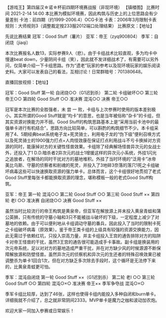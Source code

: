 【游戏王】第四届汉☆诺☆杯前四期环境赛战报（非现环境）
【镇楼图】
比赛时间 2021-2-14 14:00
本比赛为模拟环境赛，因此构筑与历史上的上位思路会有少量差别
卡池：前四期（约1999-2006.4）OCG卡池
卡表：2006年3月限制卡表
规则：大师规则3（调整裁定按233服2012端口处理结果）
比赛原文：【地址】

先说比赛结果
冠军：Good Stuff（薯片）
亚军：帝王（zyq900804）
季军：自闭烧（jiaqi）

本次比赛报名人数13，实际参赛9人（悲）。由于卡组战术比较直观，多为均卡中慢速beat down，少量阴间卡组（笑），因此就不发详细战术了，有需要可以另外问，仅简单介绍一下卡组思路。作为“遗老”玩家的参考以及现环境玩家的娱乐阅读史料。大家可以发表自己的看法，互相讨论！日常群暗号：701380648。

直播回放视频：【地址】




冠军：Good Stuff
第一轮 自闭烧○○（G1迟到杀）
第二轮 卡组破坏○○
第三轮 帝王○○
第四轮 Good Stuff ○○
准决赛 混沌○○
决赛 帝王○○

冠军是本次比赛的全胜强者，未 尝 一 败，卡组与上次参赛时使用的版本差别极小。其实所谓的Good Stuff就是“均卡”的意思，也是当年被俗称“杂卡”的卡组，但其实资源对换能力并不弱。Good Stuff的构筑思路基本上是“采用当前卡池中的最强单卡进行有机结合”，思路方向比较简单，可以斟酌的构筑细节不少。本卡组采用了4、5期经典beat系统电子龙+死灵骑士，利用电子龙的“伪下级”便利召唤方式以及死灵骑士的1900强力打点+人肉怪效康在保证打点利用战斗不亏卡换掉对方资源的同时，能康掉对方的关键性怪兽效果。卡组除了经典解场怪兽异次元的女战士外，还投入了1 D.D.暗杀者2异次元的战士1增援这样的异次元小系统，外挂1闪光之追放者，在解场的同时干扰对方的墓地堆积。外挂了当时环境的“泛用卡”冰帝 美比乌斯、守墓的侦察者和削魂的死灵，并投入了3地碎3奈落的落穴1死之卡组破坏病毒这些可以快速换取资源的强力单卡。总体而言，这个卡组很好地贯彻了老式Good Stuff里每张卡都能换取资源的理念，堪称模板一般的老式Good Stuff构筑。


亚军：帝王
第一轮 混沌○○
第二轮 Good Stuff ○○
第三轮 Good Stuff ××
第四轮 老I ○○
准决赛 自闭烧○○
决赛 Good Stuff ××

虽然当时比较流行的帝王构筑是黄泉帝，但亚军在解放源上并未投入黄泉青蛙和蒲公英狮，只有传统的守墓小轴和3只不能被战斗破坏的下级，一定程度上减少了对墓地的依赖。由于可以便利地从卡组调动守墓的番兵，因此投入了当时的限制卡死之卡组破坏病毒（原效果）。鉴于帝王类卡组的上级具有较强的资源交换能力，因此无需过于依赖红坑，只投入崇高力量，并主卡组投入王宫的通告排除对方的陷阱卡对帝王怪兽的干扰，虽然3王宫的通告很可能造成手卡事故。副卡组是换装用的次元帝系统，足以对对方的墓地造成严重干扰，并在对方缺少风的时候源源不断保障解放源和防壁怪兽。虽然异次元的侦察机和异次元的生还者的特殊召唤效果已被调整杀为单卡1回合1次，但在对方缺乏多次除去手段时，这个循环是无法停下来的，比黄泉青蛙更可怕。


季军：混沌自闭烧
第一轮 Good Stuff ××（G1迟到杀）
第二轮 老I ○○
第三轮 Good Stuff ○○
第四轮 混沌○×○
准决赛 帝王××
季军争夺战 混沌○×○

季军卡组比较厚，达到了46张，这样也使得卡组内能投入多种自闭和burn单卡。详细我就不介绍了，总之就非常阴间2333。MVP单卡是魔力之枷和波动加农炮。

欢迎大家一同加入参赛或日常娱乐！